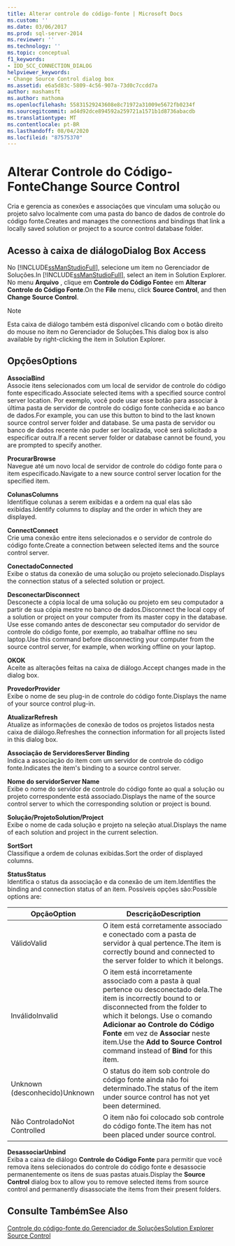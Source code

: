```yaml
---
title: Alterar controle do código-fonte | Microsoft Docs
ms.custom: ''
ms.date: 03/06/2017
ms.prod: sql-server-2014
ms.reviewer: ''
ms.technology: ''
ms.topic: conceptual
f1_keywords:
- IDD_SCC_CONNECTION_DIALOG
helpviewer_keywords:
- Change Source Control dialog box
ms.assetid: e6a5d83c-5809-4c56-907a-73d0c7ccdd7a
author: mashamsft
ms.author: mathoma
ms.openlocfilehash: 55831529243608e8c71972a31009e5672fb0234f
ms.sourcegitcommit: ad4d92dce894592a259721a1571b1d8736abacdb
ms.translationtype: MT
ms.contentlocale: pt-BR
ms.lasthandoff: 08/04/2020
ms.locfileid: "87575370"
---
```

# <a name="change-source-control"></a><span data-ttu-id="3260e-102">Alterar Controle do Código-Fonte</span><span class="sxs-lookup"><span data-stu-id="3260e-102">Change Source Control</span></span>
  <span data-ttu-id="3260e-103">Cria e gerencia as conexões e associações que vinculam uma solução ou projeto salvo localmente com uma pasta do banco de dados de controle do código fonte.</span><span class="sxs-lookup"><span data-stu-id="3260e-103">Creates and manages the connections and bindings that link a locally saved solution or project to a source control database folder.</span></span>  
  
## <a name="dialog-box-access"></a><span data-ttu-id="3260e-104">Acesso à caixa de diálogo</span><span class="sxs-lookup"><span data-stu-id="3260e-104">Dialog Box Access</span></span>  
 <span data-ttu-id="3260e-105">No [!INCLUDE[ssManStudioFull](../includes/ssmanstudiofull-md.md)], selecione um item no Gerenciador de Soluções.</span><span class="sxs-lookup"><span data-stu-id="3260e-105">In [!INCLUDE[ssManStudioFull](../includes/ssmanstudiofull-md.md)], select an item in Solution Explorer.</span></span> <span data-ttu-id="3260e-106">No menu **Arquivo** , clique em **Controle do Código Fonte**e em **Alterar Controle do Código Fonte**.</span><span class="sxs-lookup"><span data-stu-id="3260e-106">On the **File** menu, click **Source Control**, and then **Change Source Control**.</span></span>  
  
> [!NOTE]  
>  <span data-ttu-id="3260e-107">Esta caixa de diálogo também está disponível clicando com o botão direito do mouse no item no Gerenciador de Soluções.</span><span class="sxs-lookup"><span data-stu-id="3260e-107">This dialog box is also available by right-clicking the item in Solution Explorer.</span></span>  
  
## <a name="options"></a><span data-ttu-id="3260e-108">Opções</span><span class="sxs-lookup"><span data-stu-id="3260e-108">Options</span></span>  
 <span data-ttu-id="3260e-109">**Associa**</span><span class="sxs-lookup"><span data-stu-id="3260e-109">**Bind**</span></span>  
 <span data-ttu-id="3260e-110">Associe itens selecionados com um local de servidor de controle do código fonte especificado.</span><span class="sxs-lookup"><span data-stu-id="3260e-110">Associate selected items with a specified source control server location.</span></span> <span data-ttu-id="3260e-111">Por exemplo, você pode usar esse botão para associar à última pasta de servidor de controle do código fonte conhecida e ao banco de dados.</span><span class="sxs-lookup"><span data-stu-id="3260e-111">For example, you can use this button to bind to the last known source control server folder and database.</span></span> <span data-ttu-id="3260e-112">Se uma pasta de servidor ou banco de dados recente não puder ser localizada, você será solicitado a especificar outra.</span><span class="sxs-lookup"><span data-stu-id="3260e-112">If a recent server folder or database cannot be found, you are prompted to specify another.</span></span>  
  
 <span data-ttu-id="3260e-113">**Procurar**</span><span class="sxs-lookup"><span data-stu-id="3260e-113">**Browse**</span></span>  
 <span data-ttu-id="3260e-114">Navegue até um novo local de servidor de controle do código fonte para o item especificado.</span><span class="sxs-lookup"><span data-stu-id="3260e-114">Navigate to a new source control server location for the specified item.</span></span>  
  
 <span data-ttu-id="3260e-115">**Colunas**</span><span class="sxs-lookup"><span data-stu-id="3260e-115">**Columns**</span></span>  
 <span data-ttu-id="3260e-116">Identifique colunas a serem exibidas e a ordem na qual elas são exibidas.</span><span class="sxs-lookup"><span data-stu-id="3260e-116">Identify columns to display and the order in which they are displayed.</span></span>  
  
 <span data-ttu-id="3260e-117">**Connect**</span><span class="sxs-lookup"><span data-stu-id="3260e-117">**Connect**</span></span>  
 <span data-ttu-id="3260e-118">Crie uma conexão entre itens selecionados e o servidor de controle do código fonte.</span><span class="sxs-lookup"><span data-stu-id="3260e-118">Create a connection between selected items and the source control server.</span></span>  
  
 <span data-ttu-id="3260e-119">**Conectado**</span><span class="sxs-lookup"><span data-stu-id="3260e-119">**Connected**</span></span>  
 <span data-ttu-id="3260e-120">Exibe o status da conexão de uma solução ou projeto selecionado.</span><span class="sxs-lookup"><span data-stu-id="3260e-120">Displays the connection status of a selected solution or project.</span></span>  
  
 <span data-ttu-id="3260e-121">**Desconectar**</span><span class="sxs-lookup"><span data-stu-id="3260e-121">**Disconnect**</span></span>  
 <span data-ttu-id="3260e-122">Desconecte a cópia local de uma solução ou projeto em seu computador a partir de sua cópia mestre no banco de dados.</span><span class="sxs-lookup"><span data-stu-id="3260e-122">Disconnect the local copy of a solution or project on your computer from its master copy in the database.</span></span> <span data-ttu-id="3260e-123">Use esse comando antes de desconectar seu computador do servidor de controle do código fonte, por exemplo, ao trabalhar offline no seu laptop.</span><span class="sxs-lookup"><span data-stu-id="3260e-123">Use this command before disconnecting your computer from the source control server, for example, when working offline on your laptop.</span></span>  
  
 <span data-ttu-id="3260e-124">**OK**</span><span class="sxs-lookup"><span data-stu-id="3260e-124">**OK**</span></span>  
 <span data-ttu-id="3260e-125">Aceite as alterações feitas na caixa de diálogo.</span><span class="sxs-lookup"><span data-stu-id="3260e-125">Accept changes made in the dialog box.</span></span>  
  
 <span data-ttu-id="3260e-126">**Provedor**</span><span class="sxs-lookup"><span data-stu-id="3260e-126">**Provider**</span></span>  
 <span data-ttu-id="3260e-127">Exibe o nome de seu plug-in de controle do código fonte.</span><span class="sxs-lookup"><span data-stu-id="3260e-127">Displays the name of your source control plug-in.</span></span>  
  
 <span data-ttu-id="3260e-128">**Atualizar**</span><span class="sxs-lookup"><span data-stu-id="3260e-128">**Refresh**</span></span>  
 <span data-ttu-id="3260e-129">Atualize as informações de conexão de todos os projetos listados nesta caixa de diálogo.</span><span class="sxs-lookup"><span data-stu-id="3260e-129">Refreshes the connection information for all projects listed in this dialog box.</span></span>  
  
 <span data-ttu-id="3260e-130">**Associação de Servidores**</span><span class="sxs-lookup"><span data-stu-id="3260e-130">**Server Binding**</span></span>  
 <span data-ttu-id="3260e-131">Indica a associação do item com um servidor de controle do código fonte.</span><span class="sxs-lookup"><span data-stu-id="3260e-131">Indicates the item's binding to a source control server.</span></span>  
  
 <span data-ttu-id="3260e-132">**Nome do servidor**</span><span class="sxs-lookup"><span data-stu-id="3260e-132">**Server Name**</span></span>  
 <span data-ttu-id="3260e-133">Exibe o nome do servidor de controle do código fonte ao qual a solução ou projeto correspondente está associado.</span><span class="sxs-lookup"><span data-stu-id="3260e-133">Displays the name of the source control server to which the corresponding solution or project is bound.</span></span>  
  
 <span data-ttu-id="3260e-134">**Solução/Projeto**</span><span class="sxs-lookup"><span data-stu-id="3260e-134">**Solution/Project**</span></span>  
 <span data-ttu-id="3260e-135">Exibe o nome de cada solução e projeto na seleção atual.</span><span class="sxs-lookup"><span data-stu-id="3260e-135">Displays the name of each solution and project in the current selection.</span></span>  
  
 <span data-ttu-id="3260e-136">**Sort**</span><span class="sxs-lookup"><span data-stu-id="3260e-136">**Sort**</span></span>  
 <span data-ttu-id="3260e-137">Classifique a ordem de colunas exibidas.</span><span class="sxs-lookup"><span data-stu-id="3260e-137">Sort the order of displayed columns.</span></span>  
  
 <span data-ttu-id="3260e-138">**Status**</span><span class="sxs-lookup"><span data-stu-id="3260e-138">**Status**</span></span>  
 <span data-ttu-id="3260e-139">Identifica o status da associação e da conexão de um item.</span><span class="sxs-lookup"><span data-stu-id="3260e-139">Identifies the binding and connection status of an item.</span></span> <span data-ttu-id="3260e-140">Possíveis opções são:</span><span class="sxs-lookup"><span data-stu-id="3260e-140">Possible options are:</span></span>  
  
|<span data-ttu-id="3260e-141">**Opção**</span><span class="sxs-lookup"><span data-stu-id="3260e-141">**Option**</span></span>|<span data-ttu-id="3260e-142">**Descrição**</span><span class="sxs-lookup"><span data-stu-id="3260e-142">**Description**</span></span>|  
|----------------|---------------------|  
|<span data-ttu-id="3260e-143">Válido</span><span class="sxs-lookup"><span data-stu-id="3260e-143">Valid</span></span>|<span data-ttu-id="3260e-144">O item está corretamente associado e conectado com a pasta de servidor à qual pertence.</span><span class="sxs-lookup"><span data-stu-id="3260e-144">The item is correctly bound and connected to the server folder to which it belongs.</span></span>|  
|<span data-ttu-id="3260e-145">Inválido</span><span class="sxs-lookup"><span data-stu-id="3260e-145">Invalid</span></span>|<span data-ttu-id="3260e-146">O item está incorretamente associado com a pasta à qual pertence ou desconectado dela.</span><span class="sxs-lookup"><span data-stu-id="3260e-146">The item is incorrectly bound to or disconnected from the folder to which it belongs.</span></span> <span data-ttu-id="3260e-147">Use o comando **Adicionar ao Controle do Código Fonte** em vez de **Associar** neste item.</span><span class="sxs-lookup"><span data-stu-id="3260e-147">Use the **Add to Source Control** command instead of **Bind** for this item.</span></span>|  
|<span data-ttu-id="3260e-148">Unknown (desconhecido)</span><span class="sxs-lookup"><span data-stu-id="3260e-148">Unknown</span></span>|<span data-ttu-id="3260e-149">O status do item sob controle do código fonte ainda não foi determinado.</span><span class="sxs-lookup"><span data-stu-id="3260e-149">The status of the item under source control has not yet been determined.</span></span>|  
|<span data-ttu-id="3260e-150">Não Controlado</span><span class="sxs-lookup"><span data-stu-id="3260e-150">Not Controlled</span></span>|<span data-ttu-id="3260e-151">O item não foi colocado sob controle do código fonte.</span><span class="sxs-lookup"><span data-stu-id="3260e-151">The item has not been placed under source control.</span></span>|  
  
 <span data-ttu-id="3260e-152">**Desassociar**</span><span class="sxs-lookup"><span data-stu-id="3260e-152">**Unbind**</span></span>  
 <span data-ttu-id="3260e-153">Exiba a caixa de diálogo **Controle do Código Fonte** para permitir que você remova itens selecionados do controle do código fonte e desassocie permanentemente os itens de suas pastas atuais.</span><span class="sxs-lookup"><span data-stu-id="3260e-153">Display the **Source Control** dialog box to allow you to remove selected items from source control and permanently disassociate the items from their present folders.</span></span>  
  
## <a name="see-also"></a><span data-ttu-id="3260e-154">Consulte Também</span><span class="sxs-lookup"><span data-stu-id="3260e-154">See Also</span></span>  
 [<span data-ttu-id="3260e-155">Controle do código-fonte do Gerenciador de Soluções</span><span class="sxs-lookup"><span data-stu-id="3260e-155">Solution Explorer Source Control</span></span>](../../2014/database-engine/solution-explorer-source-control.md)  
  
  
